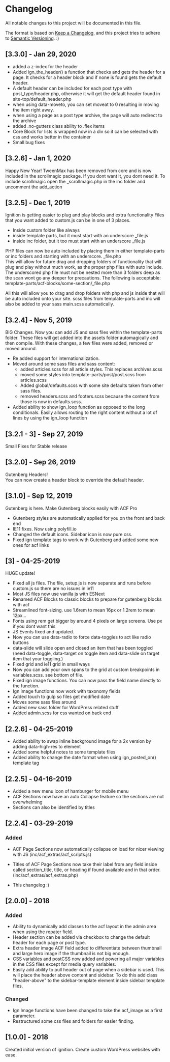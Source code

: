 # Changelog

All notable changes to this project will be documented in this file.

The format is based on [Keep a Changelog](https://keepachangelog.com/en/1.0.0/),
and this project tries to adhere to [Semantic Versioning](https://semver.org/spec/v2.0.0.html). :)

## [3.3.0] - Jan 29, 2020
- added a z-index for the header
 - Added ign_the_header() a function that checks and gets the header for a page. It checks for a header block and if none is found gets the default header.
 - A default header can be included for each post type with post_type/header.php, otherwise it will get the default header found in site-top/default_header.php
 - when using data-moveto, you can set moveat to 0 resulting in moving the item right away.
 - when using a page as a post type archive, the page will auto redirect to the archive
 - added .no-gutters class ability to .flex items
 - Core Block for lists is wrapped now in a div so it can be selected with css and works better in the container
  - Small bug fixes

## [3.2.6] - Jan 1, 2020
Happy New Year!
TweenMax has been removed from core and is now included in the scrollmagic package.
If you dont want it, you dont need it.
To include scrollmagic open the _scrollmagic.php in the inc folder and uncomment the add_action

## [3.2.5] - Dec 1, 2019
Ignition is getting easier to plug and play blocks and extra functionality
Files that you want added to custom.js can be in one of 3 places.
- Inside custom folder like always
- inside template parts, but it must start with an underscore _file.js
- inside inc folder, but it too must start with an underscore _file.js

PHP files can now be auto included by placing them in either template-parts or inc folders and starting with an underscore. _file.php <br>
This will allow for future drag and dropping folders of functionality that will plug and play without much work, as the proper php files with auto include. <br>
The underscored php file must not be nested more than 3 folders deep as the scan wont go any deeper for precautions.
The following is acceptable: template-parts/acf-blocks/some-section/_file.php

All this will allow you to drag and drop folders with php and js inside that will be auto included onto your site.
scss files from template-parts and inc will also be added to your sass main.scss automatically.



## [3.2.4] - Nov 5, 2019
BIG Changes. Now you can add JS and sass files within the template-parts folder. These files will get added into the assets folder automagically and then compile.
With these changes, a few files were added, removed or moved around.
 - Re added support for internationalization.
 - Moved around some sass files and sass content:
   - added articles.scss for all article styles. This replaces archives.scss
    - moved some styles into template-parts/post/post.scss from articles.scss
    - Added global/defaults.scss with some site defaults taken from other sass files.
    - removed headers.scss and footers.scss because the content from those is now in defaults.scss.
 - Added ability to show ign_loop function as opposed to the long conditionals. Easily allows routing to the right content without a lot of lines by using the ign_loop function


## [3.2.1 - 3] - Sep 27, 2019
Small Fixes for Stable release

## [3.2.0] - Sep 26, 2019
Gutenberg Headers!
<br> You can now create a header block to override the default header.

## [3.1.0] - Sep 12, 2019
Gutenberg is here.
Make Gutenberg blocks easily with ACF Pro
 - Gutenberg styles are automatically applied for you on the front and back end
 - IE11 fixes. Now using polyfill.io
 - Changed the default icons. Sidebar icon is now pure css.
 - Fixed ign template tags to work with Gutenberg and added some new ones for acf links


## [3] - 04-25-2019
HUGE update!
- Fixed all js files. The file, setup.js is now separate and runs before custom.js so there are no issues in ie11
- Most JS files now use vanilla js with ESNext
- Renamed ACF Blocks to classic blocks to prepare for gutenberg blocks with acf
- Streamlined font-sizing. use 1.6rem to mean 16px or 1.2rem to mean 12px...
- Fonts using rem get bigger by around 4 pixels on large screens. Use px if you dont want this
- JS Events fixed and updated.
- Now you can use data-radio to force data-toggles to act like radio buttons
- data-slide will slide open and closed an item that has been toggled (need data-toggle, data-target on toggle item and data-slide on target item that your toggling.)
- Fixed grid and ie11 grid in small ways
- Now you can add your own spans to the grid at custom breakpoints in variables.scss. see bottom of file.
- Fixed ign image functions. You can now pass the field name directly to the function.
- Ign image functions now work with taxonomy fields
- Added touch to gulp so files get modified date
 - Moves some sass files around
 - Added new sass folder for WordPress related stuff
 - Added admin.scss for css wanted on back end

## [2.2.6] - 04-25-2019
 - Added ability to swap inline background image for a 2x version by adding data-high-res to element
 - Added some helpful notes to some template files
 - Added ability to change the date format when using ign_posted_on() template tag

## [2.2.5] - 04-16-2019
 - Added a new menu icon of hamburger for mobile menu
 - ACF Sections now have an auto Collapse feature so the sections are not overwhelming
 - Sections can also be identified by titles

## [2.2.4] - 03-29-2019

### Added

- ACF Page Sections now automatically collapse on load for nicer viewing with JS (inc/acf_extras/acf_scripts.js)
- Titles of ACF Page Sections now take their label from any field inside called section_title, title, or heading if found available and in that order. (inc/acf_extras/acf_extras.php)

- This changelog :)

## [2.0.0] - 2018

### Added

- Ability to dynamically add classes to the acf layout in the admin area when using the repater field.
- Header section can be added via checkbox to change the default header for each page or post type.
- Extra header image ACF field added to differentiate between thumbnail and large hero image if the thumbnail is not big enough.
- CSS variables and postCSS  now added and powering all major variables in the CSS files except for media query variables.
- Easily add ability to pull header out of page when a sidebar is used. This will place the header above content and sidebar. To do this add class "header-above" to the sidebar-template element inside sidebar template files.

### Changed

- Ign Image functions have been changed to take the acf_image as a first parameter.
- Restructured some css files and folders for easier finding.

## [1.0.0] - 2018

Created initial version of ignition. Create custom WordPress websites with ease.


